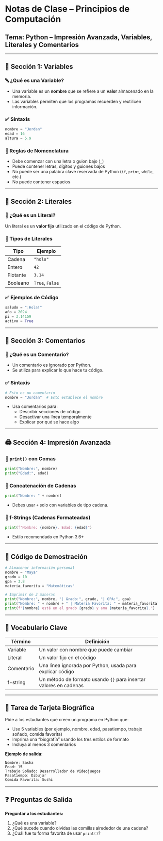 # Notas de Clase – Principios de Computación
## Tema: Python – Impresión Avanzada, Variables, Literales y Comentarios

---

## 🧠 Sección 1: Variables

### 🔤 ¿Qué es una Variable?
- Una variable es un **nombre** que se refiere a un **valor** almacenado en la memoria.
- Las variables permiten que los programas recuerden y reutilicen información.

### ✅ Sintaxis
```python
nombre = "Jordan"
edad = 16
altura = 5.9
```

### 🧠 Reglas de Nomenclatura
- Debe comenzar con una letra o guion bajo (`_`)
- Puede contener letras, dígitos y guiones bajos
- No puede ser una palabra clave reservada de Python (`if`, `print`, `while`, etc.)
- No puede contener espacios

---

## 🔢 Sección 2: Literales

### 📘 ¿Qué es un Literal?
Un literal es un **valor fijo** utilizado en el código de Python.

### 🧱 Tipos de Literales

| Tipo       | Ejemplo          |
|------------|------------------|
| Cadena     | `"hola"`         |
| Entero     | `42`             |
| Flotante   | `3.14`           |
| Booleano   | `True`, `False`  |

### ✅ Ejemplos de Código
```python
saludo = "¡Hola!"
año = 2024
pi = 3.14159
activo = True
```

---

## 💬 Sección 3: Comentarios

### 📗 ¿Qué es un Comentario?
- Un comentario es ignorado por Python.
- Se utiliza para explicar lo que hace tu código.

### ✅ Sintaxis
```python
# Esto es un comentario
nombre = "Jordan"  # Esto establece el nombre
```

- Usa comentarios para:
  - Describir secciones de código
  - Desactivar una línea temporalmente
  - Explicar por qué se hace algo

---

## 🖨️ Sección 4: Impresión Avanzada

### 🔹 `print()` con Comas
```python
print("Nombre:", nombre)
print("Edad:", edad)
```

### 🔹 Concatenación de Cadenas
```python
print("Nombre: " + nombre)
```
- Debes usar `+` solo con variables de tipo cadena.

### 🔹 f-Strings (Cadenas Formateadas)
```python
print(f"Nombre: {nombre}, Edad: {edad}")
```
- Estilo recomendado en Python 3.6+

---

## 🧪 Código de Demostración

```python
# Almacenar información personal
nombre = "Maya"
grado = 10
gpa = 3.8
materia_favorita = "Matemáticas"

# Imprimir de 3 maneras
print("Nombre:", nombre, "| Grado:", grado, "| GPA:", gpa)
print("Nombre: " + nombre + " | Materia Favorita: " + materia_favorita)
print(f"{nombre} está en el grado {grado} y ama {materia_favorita}.")
```

---

## 🎯 Vocabulario Clave

| Término   | Definición |
|-----------|-----------|
| Variable  | Un valor con nombre que puede cambiar |
| Literal   | Un valor fijo en el código |
| Comentario| Una línea ignorada por Python, usada para explicar código |
| f-string  | Un método de formato usando `{}` para insertar valores en cadenas |

---

## 📝 Tarea de Tarjeta Biográfica

Pide a los estudiantes que creen un programa en Python que:
- Use 5 variables (por ejemplo, nombre, edad, pasatiempo, trabajo soñado, comida favorita)
- Imprima una “biografía” usando los tres estilos de formato
- Incluya al menos 3 comentarios

**Ejemplo de salida:**
```
Nombre: Sasha
Edad: 15
Trabajo Soñado: Desarrollador de Videojuegos
Pasatiempo: Dibujar
Comida Favorita: Sushi
```

---

## ❓ Preguntas de Salida

**Preguntar a los estudiantes:**
1. ¿Qué es una variable?
2. ¿Qué sucede cuando olvidas las comillas alrededor de una cadena?
3. ¿Cuál fue tu forma favorita de usar `print()`?
